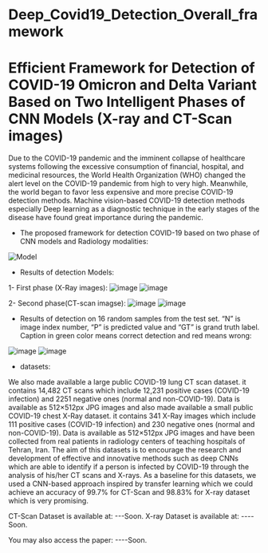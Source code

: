 # Deep_Covid19_Detection_Overall_framework
# Efficient Framework for Detection of COVID-19 Omicron and Delta Variant Based on Two Intelligent Phases of CNN Models (X-ray and CT-Scan images)

Due to the COVID-19 pandemic and the imminent collapse of healthcare systems following the excessive consumption of financial, hospital, and medicinal resources, the World Health Organization (WHO) changed the alert level on the COVID-19 pandemic from high to very high. Meanwhile, the world began to favor less expensive and more precise COVID-19 detection methods. Machine vision-based COVID-19 detection methods especially Deep learning as a diagnostic technique in the early stages of the disease have found great importance during the pandemic.

- The proposed framework for detection COVID-19 based on two phase of CNN models and Radiology modalities:


![Model](https://user-images.githubusercontent.com/92205834/146656597-0aa7871a-af92-4050-ae58-9e946bc7a77e.png)


- Results of detection Models:

1- First phase (X-Ray images):
![image](https://user-images.githubusercontent.com/92205834/152779627-1838e708-0c30-4725-9344-cd70274ff317.png)
![image](https://user-images.githubusercontent.com/92205834/152779656-ea08457a-1204-492d-a0aa-b0d5414839b6.png)

2- Second phase(CT-scan imagse):
![image](https://user-images.githubusercontent.com/92205834/152779773-c840785e-3f90-417e-8dd7-dd73ce872e22.png)
![image](https://user-images.githubusercontent.com/92205834/152779781-ac99f6ba-fe58-42ba-84e0-ca4f2c3961ae.png)


- Results of detection on 16 random samples from the test set. 
“N” is image index number, “P” is predicted value and “GT” is grand truth label. Caption in green color means correct detection and red means wrong:

![image](https://user-images.githubusercontent.com/92205834/152779135-de6a777b-469b-42ea-99f5-01e5f1408a41.png)
![image](https://user-images.githubusercontent.com/92205834/152779227-a68a9bbf-c60b-472b-9212-9a2b2ea61b51.png)

- datasets:

We also made available a large public COVID-19 lung CT scan dataset. it contains 14,482 CT scans which include 12,231 positive cases (COVID-19 infection) and 2251 negative ones (normal and non-COVID-19). Data is available as 512×512px JPG images and also made available a small public COVID-19 chest X-Ray dataset. it contains 341 X-Ray images which include 111 positive cases (COVID-19 infection) and 230 negative ones (normal and non-COVID-19). Data is available as 512×512px JPG images and have been collected from real patients in radiology centers of teaching hospitals of Tehran, Iran. 
The aim of this datasets is to encourage the research and development of effective and innovative methods such as deep CNNs which are able to identify if a person is infected by COVID-19 through the analysis of his/her CT scans and X-rays. As a baseline for this datasets, we used a CNN-based approach inspired by transfer learning which we could achieve an accuracy of 99.7% for CT-Scan and 98.83% for X-ray dataset which is very promising.

CT-Scan Dataset is available at: ---Soon.
X-ray Dataset is available at: ----Soon.

You may also access the paper: ----Soon.

